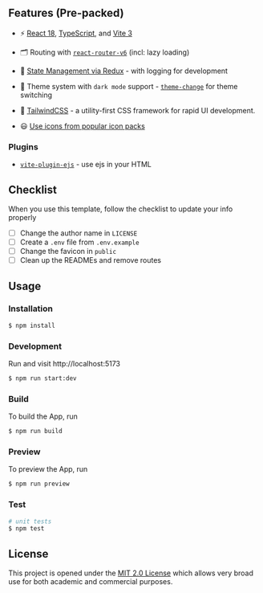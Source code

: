## Features (Pre-packed)

- ⚡️ [React 18](https://github.com/facebook/react/), [TypeScript](https://github.com/microsoft/TypeScript), and [Vite 3](https://github.com/vitejs/vite)

- 🗂 Routing with [`react-router-v6`](https://github.com/remix-run/react-router) (incl: lazy loading)

- 📑 [State Management via Redux](https://github.com/reduxjs/redux) - with logging for development

- 📲 Theme system with `dark mode` support - [`theme-change`](https://github.com/saadeghi/theme-change) for theme switching

- 🎨 [TailwindCSS](https://github.com/tailwindlabs/tailwindcss) - a utility-first CSS framework for rapid UI development.

- 😃 [Use icons from popular icon packs](https://github.com/react-icons/react-icons)

### Plugins

- [`vite-plugin-ejs`](https://github.com/trapcodeio/vite-plugin-ejs) - use ejs in your HTML

## Checklist

When you use this template, follow the checklist to update your info properly

- [ ] Change the author name in `LICENSE`
- [ ] Create a `.env` file from `.env.example`
- [ ] Change the favicon in `public`
- [ ] Clean up the READMEs and remove routes

## Usage

### Installation

```bash
$ npm install
```

### Development

Run and visit http://localhost:5173

```bash
$ npm run start:dev
```

### Build

To build the App, run

```bash
$ npm run build
```

### Preview

To preview the App, run

```bash
$ npm run preview
```

### Test

```bash
# unit tests
$ npm test
```

## License

This project is opened under the <a href="https://github.com/webtretech/react-typescript-starter/blob/master/LICENSE" target="_blank">MIT 2.0 License</a> which allows very broad use for both academic and commercial purposes.
